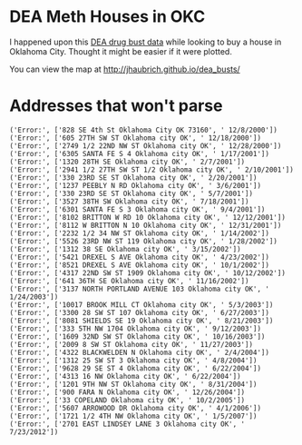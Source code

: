 # DEA Meth Houses in OKC
I happened upon this [DEA drug bust data]( http://www.justice.gov/dea/clan-lab/ok.pdf) while looking to buy a house in Oklahoma City. Thought it might be easier if it were plotted.

You can view the map at http://jhaubrich.github.io/dea_busts/

# Addresses that won't parse
    ('Error:', ['828 SE 4th St Oklahoma City OK 73160', ' 12/8/2000'])
    ('Error:', ['605 27TH SW ST Oklahoma city OK', ' 12/18/2000'])
    ('Error:', ['2749 1/2 22ND NW ST Oklahoma city OK', ' 12/28/2000'])
    ('Error:', ['6305 SANTA FE S 4 Oklahoma city OK', ' 1/17/2001'])
    ('Error:', ['1320 28TH SE Oklahoma city OK', ' 2/7/2001'])
    ('Error:', ['2941 1/2 27TH SW ST 1/2 Oklahoma city OK', ' 2/10/2001'])
    ('Error:', ['330 23RD SE ST Oklahoma city OK', ' 2/20/2001'])
    ('Error:', ['1237 PEEBLY N RD Oklahoma city OK', ' 3/6/2001'])
    ('Error:', ['330 23RD SE ST Oklahoma city OK', ' 5/7/2001'])
    ('Error:', ['3527 38TH SW Oklahoma city OK', ' 7/18/2001'])
    ('Error:', ['6301 SANTA FE S 3 Oklahoma city OK', ' 9/4/2001'])
    ('Error:', ['8102 BRITTON W RD 10 Oklahoma city OK', ' 12/12/2001'])
    ('Error:', ['8112 W BRITTON N 10 Oklahoma city OK', ' 12/31/2001'])
    ('Error:', ['2232 1/2 34 NW ST Oklahoma city OK', ' 1/14/2002'])
    ('Error:', ['5526 23RD NW ST 119 Oklahoma city OK', ' 1/28/2002'])
    ('Error:', ['1312 38 SE Oklahoma city OK', ' 3/15/2002'])
    ('Error:', ['5421 DREXEL S AVE Oklahoma city OK', ' 4/23/2002'])
    ('Error:', ['8521 DREXEL S AVE Oklahoma city OK', ' 10/1/2002'])
    ('Error:', ['4317 22ND SW ST 1909 Oklahoma city OK', ' 10/12/2002'])
    ('Error:', ['641 36TH SE Oklahoma city OK', ' 11/16/2002'])
    ('Error:', ['3137 NORTH PORTLAND AVENUE 103 Oklahoma city OK', ' 1/24/2003'])
    ('Error:', ['10017 BROOK MILL CT Oklahoma city OK', ' 5/3/2003'])
    ('Error:', ['3300 28 SW ST 107 Oklahoma city OK', ' 6/27/2003'])
    ('Error:', ['8081 SHIELDS SE 19 Oklahoma city OK', ' 8/21/2003'])
    ('Error:', ['333 5TH NW 1704 Oklahoma city OK', ' 9/12/2003'])
    ('Error:', ['1609 32ND SW ST Oklahoma city OK', ' 10/16/2003'])
    ('Error:', ['2009 8 SW ST Oklahoma city OK', ' 11/27/2003'])
    ('Error:', ['4322 BLACKWELDEN N Oklahoma city OK', ' 2/4/2004'])
    ('Error:', ['1312 25 SW ST 3 Oklahoma city OK', ' 4/8/2004'])
    ('Error:', ['9628 29 SE ST 4 Oklahoma city OK', ' 6/22/2004'])
    ('Error:', ['4313 16 NW Oklahoma city OK', ' 6/22/2004'])
    ('Error:', ['1201 9TH NW ST Oklahoma city OK', ' 8/31/2004'])
    ('Error:', ['900 FARA N Oklahoma city OK', ' 12/26/2004'])
    ('Error:', ['33 COPELAND Oklahoma city OK', ' 10/2/2005'])
    ('Error:', ['5607 ARROWOOD DR Oklahoma city OK', ' 4/1/2006'])
    ('Error:', ['1721 1/2 4TH NW Oklahoma city OK', ' 1/5/2007'])
    ('Error:', ['2701 EAST LINDSEY LANE 3 Oklahoma city OK', ' 7/23/2012'])
